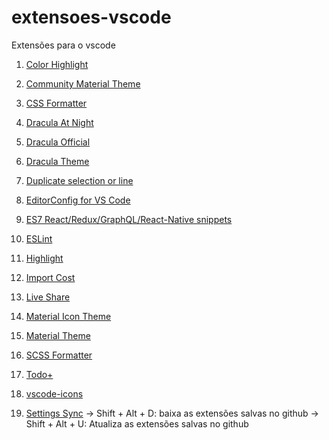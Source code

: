 # extensoes-vscode
Extensões para o vscode

1. [Color Highlight](https://marketplace.visualstudio.com/items?itemName=naumovs.color-highlight "Clique para ver a extensão!")

2. [Community Material Theme](https://marketplace.visualstudio.com/items?itemName=Equinusocio.vsc-community-material-theme "Clique para ver a extensão!")

3. [CSS Formatter](https://marketplace.visualstudio.com/items?itemName=aeschli.vscode-css-formatter "Clique para ver a extensão!")

4. [Dracula At Night](https://marketplace.visualstudio.com/items?itemName=bceskavich.theme-dracula-at-night "Clique para ver a extensão!")

5. [Dracula Official](https://marketplace.visualstudio.com/items?itemName=dracula-theme.theme-dracula "Clique para ver a extensão!")

6. [Dracula Theme](https://marketplace.visualstudio.com/items?itemName=gerane.Theme-Dracula "Clique para ver a extensão!")

7. [Duplicate selection or line](https://marketplace.visualstudio.com/items?itemName=geeebe.duplicate "Clique para ver a extensão!")

8. [EditorConfig for VS Code](https://marketplace.visualstudio.com/items?itemName=EditorConfig.EditorConfig "Clique para ver a extensão!")

9. [ES7 React/Redux/GraphQL/React-Native snippets](https://marketplace.visualstudio.com/items?itemName=dsznajder.es7-react-js-snippets "Clique para ver a extensão!")

10. [ESLint](https://marketplace.visualstudio.com/items?itemName=dbaeumer.vscode-eslint "Clique para ver a extensão!")

11. [Highlight](https://marketplace.visualstudio.com/items?itemName=fabiospampinato.vscode-highlight "Clique para ver a extensão!")

12. [Import Cost](https://marketplace.visualstudio.com/items?itemName=wix.vscode-import-cost "Clique para ver a extensão!")

13. [Live Share](https://marketplace.visualstudio.com/items?itemName=MS-vsliveshare.vsliveshare "Clique para ver a extensão!")

14. [Material Icon Theme](https://marketplace.visualstudio.com/items?itemName=PKief.material-icon-theme "Clique para ver a extensão!")

15. [Material Theme](https://marketplace.visualstudio.com/items?itemName=Equinusocio.vsc-material-theme "Clique para ver a extensão!")

16. [SCSS Formatter](https://marketplace.visualstudio.com/items?itemName=sibiraj-s.vscode-scss-formatter "Clique para ver a extensão!")

17. [Todo+](https://marketplace.visualstudio.com/items?itemName=fabiospampinato.vscode-todo-plus "Clique para ver a extensão!")

18. [vscode-icons](https://marketplace.visualstudio.com/items?itemName=vscode-icons-team.vscode-icons "Clique para ver a extensão!")

19. [Settings Sync](https://marketplace.visualstudio.com/items?itemName=Shan.code-settings-sync "Clique para ver a extensão!")
  -> Shift + Alt + D: baixa as extensões salvas no github
  -> Shift + Alt + U: Atualiza as extensões salvas no github
